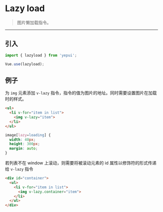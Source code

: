 # Lazy load

> 图片懒加载指令。

-------------

## 引入

```javascript
import { lazyload } from 'yepui';

Vue.use(lazyload);
```

## 例子

为 `img` 元素添加 `v-lazy` 指令，指令的值为图片的地址。同时需要设置图片在加载时的样式。

```html
<ul>
  <li v-for="item in list">
    <img v-lazy="item">
  </li>
</ul>
```

```css
image[lazy=loading] {
  width: 40px;
  height: 300px;
  margin: auto;
}
```

若列表不在 window 上滚动，则需要将被滚动元素的 id 属性以修饰符的形式传递给 `v-lazy` 指令

```html
<div id="container">
  <ul>
    <li v-for="item in list">
      <img v-lazy.container="item">
    </li>
  </ul>
</div>
```
